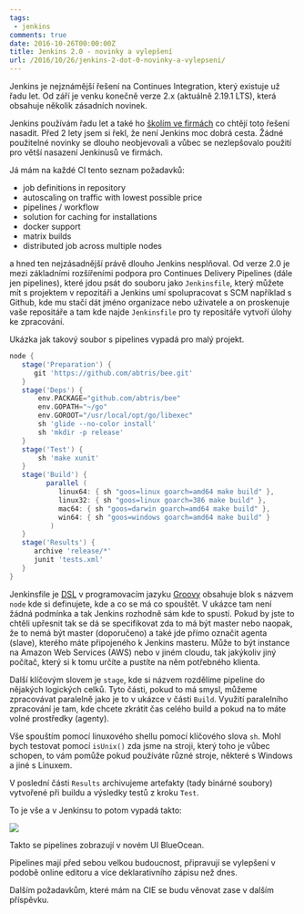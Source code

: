 ```yaml
---
tags:
 - jenkins
comments: true
date: 2016-10-26T00:00:00Z
title: Jenkins 2.0 - novinky a vylepšení
url: /2016/10/26/jenkins-2-dot-0-novinky-a-vylepseni/
---
```


Jenkins je nejznámější řešení na Continues Integration, který existuje už řadu let. Od září je venku konečně verze 2.x (aktuálně 2.19.1 LTS), která obsahuje několik zásadních novinek.

Jenkins používám řadu let a také ho [školím ve firmách](/skoleni-a-kurzy/) co chtějí toto řešení nasadit. Před 2 lety jsem si řekl, že není Jenkins moc dobrá cesta. Žádné použitelné novinky se dlouho neobjevovali a vůbec se nezlepšovalo použití pro větší nasazení Jenkinusů ve firmách.

<!--more-->

Já mám na každé CI tento seznam požadavků:

- job definitions in repository
- autoscaling on traffic with lowest possible price
- pipelines / workflow
- solution for caching for installations
- docker support
- matrix builds
- distributed job across multiple nodes

a hned ten nejzásadnější právě dlouho Jenkins nesplňoval. Od verze 2.0 je mezi základními rozšířeními podpora pro Continues Delivery Pipelines (dále jen pipelines), které jdou psát do souboru jako `Jenkinsfile`, který můžete mít s projektem v repozitáři a Jenkins umí spolupracovat s SCM například s Github, kde mu stačí dát jméno organizace nebo uživatele a on proskenuje vaše repositáře a tam kde najde `Jenkinsfile` pro ty repositáře vytvoří úlohy ke zpracování.

Ukázka jak takový soubor s pipelines vypadá pro malý projekt.

```groovy
node {
   stage('Preparation') {
      git 'https://github.com/abtris/bee.git'
   }
   stage('Deps') {
       env.PACKAGE="github.com/abtris/bee"
       env.GOPATH="~/go"
       env.GOROOT="/usr/local/opt/go/libexec"
       sh 'glide --no-color install'
       sh 'mkdir -p release'
   }
   stage('Test') {
       sh 'make xunit'
   }
   stage('Build') {
         parallel (
            linux64: { sh "goos=linux goarch=amd64 make build" },
            linux32: { sh "goos=linux goarch=386 make build" },
            mac64: { sh "goos=darwin goarch=amd64 make build" },
            win64: { sh "goos=windows goarch=amd64 make build" }
          )
   }
   stage('Results') {
      archive 'release/*'
      junit 'tests.xml'
   }
}
```
Jenkinsfile je [DSL](https://en.wikipedia.org/wiki/Domain-specific_language) v programovacím jazyku [Groovy](https://www.groovy-lang.org) obsahuje blok s názvem `node` kde si definujete, kde a co se má co spouštět. V ukázce tam není žádná podmínka a tak Jenkins rozhodně sám kde to spustí. Pokud by jste to chtěli upřesnit tak se dá se specifikovat zda to má být master nebo naopak, že to nemá být master (doporučeno) a také jde přímo označit agenta (slave), kterého máte připojeného k Jenkins masteru. Může to být instance na Amazon Web Services (AWS) nebo v jiném cloudu, tak jakýkoliv jiný počítač, který si k tomu určíte a pustíte na něm potřebného klienta.

Další klíčovým slovem je `stage`, kde si názvem rozdělíme pipeline do nějakých logických celků. Tyto části, pokud to má smysl, můžeme zpracovávat paralelně jako je to v ukázce v části `Build`. Využití paralelního zpracování je tam, kde chcete zkrátit čas celého build a pokud na to máte volné prostředky (agenty).

Vše spouštím pomocí linuxového shellu pomocí klíčového slova `sh`. Mohl bych testovat pomocí `isUnix()` zda jsme na stroji, který toho je vůbec schopen, to vám pomůže pokud používáte různé stroje, některé s Windows a jiné s Linuxem.

V poslední části `Results` archivujeme artefakty (tady binárné soubory) vytvořené při buildu a výsledky testů z kroku `Test`.

To je vše a v Jenkinsu to potom vypadá takto:

![](/images/jenkins/pipelines-parallel.png)

Takto se pipelines zobrazují v novém UI BlueOcean.

Pipelines mají před sebou velkou budoucnost, připravují se vylepšení v podobě online editoru a více deklarativního zápisu než dnes.

Dalším požadavkům, které mám na CIE se budu věnovat zase v dalším příspěvku.
